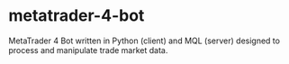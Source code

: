 # metatrader-4-bot
MetaTrader 4 Bot written in Python (client) and MQL (server) designed to process and manipulate trade market data.

